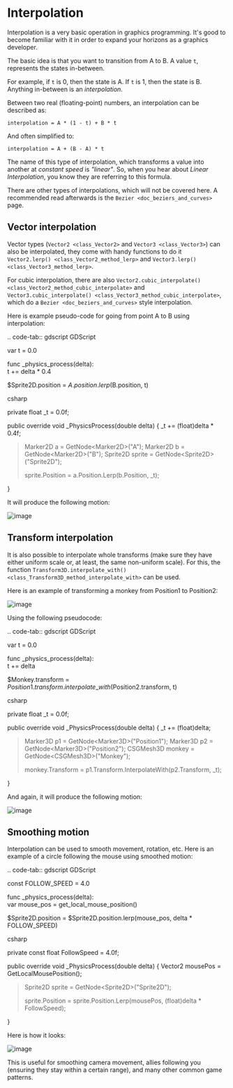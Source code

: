 # Interpolation

Interpolation is a very basic operation in graphics programming. It's
good to become familiar with it in order to expand your horizons as a
graphics developer.

The basic idea is that you want to transition from A to B. A value `t`,
represents the states in-between.

For example, if `t` is 0, then the state is A. If `t` is 1, then the
state is B. Anything in-between is an *interpolation*.

Between two real (floating-point) numbers, an interpolation can be
described as:

    interpolation = A * (1 - t) + B * t

And often simplified to:

    interpolation = A + (B - A) * t

The name of this type of interpolation, which transforms a value into
another at *constant speed* is *"linear"*. So, when you hear about
*Linear Interpolation*, you know they are referring to this formula.

There are other types of interpolations, which will not be covered here.
A recommended read afterwards is the `Bezier <doc_beziers_and_curves>`
page.

## Vector interpolation

Vector types (`Vector2 <class_Vector2>` and `Vector3 <class_Vector3>`)
can also be interpolated, they come with handy functions to do it
`Vector2.lerp() <class_Vector2_method_lerp>` and
`Vector3.lerp() <class_Vector3_method_lerp>`.

For cubic interpolation, there are also
`Vector2.cubic_interpolate() <class_Vector2_method_cubic_interpolate>`
and
`Vector3.cubic_interpolate() <class_Vector3_method_cubic_interpolate>`,
which do a `Bezier <doc_beziers_and_curves>` style interpolation.

Here is example pseudo-code for going from point A to B using
interpolation:

.. code-tab:: gdscript GDScript

var t = 0.0

func \_physics\_process(delta):  
t += delta \* 0.4

$Sprite2D.position = $A.position.lerp($B.position, t)

csharp

private float \_t = 0.0f;

public override void \_PhysicsProcess(double delta) { \_t +=
(float)delta \* 0.4f;

> Marker2D a = GetNode&lt;Marker2D&gt;("A"); Marker2D b =
> GetNode&lt;Marker2D&gt;("B"); Sprite2D sprite =
> GetNode&lt;Sprite2D&gt;("Sprite2D");
>
> sprite.Position = a.Position.Lerp(b.Position, \_t);

}

It will produce the following motion:

![image](img/interpolation_vector.gif)

## Transform interpolation

It is also possible to interpolate whole transforms (make sure they have
either uniform scale or, at least, the same non-uniform scale). For
this, the function
`Transform3D.interpolate_with() <class_Transform3D_method_interpolate_with>`
can be used.

Here is an example of transforming a monkey from Position1 to Position2:

![image](img/interpolation_positions.png)

Using the following pseudocode:

.. code-tab:: gdscript GDScript

var t = 0.0

func \_physics\_process(delta):  
t += delta

$Monkey.transform =
$Position1.transform.interpolate\_with($Position2.transform, t)

csharp

private float \_t = 0.0f;

public override void \_PhysicsProcess(double delta) { \_t +=
(float)delta;

> Marker3D p1 = GetNode&lt;Marker3D&gt;("Position1"); Marker3D p2 =
> GetNode&lt;Marker3D&gt;("Position2"); CSGMesh3D monkey =
> GetNode&lt;CSGMesh3D&gt;("Monkey");
>
> monkey.Transform = p1.Transform.InterpolateWith(p2.Transform, \_t);

}

And again, it will produce the following motion:

![image](img/interpolation_monkey.gif)

## Smoothing motion

Interpolation can be used to smooth movement, rotation, etc. Here is an
example of a circle following the mouse using smoothed motion:

.. code-tab:: gdscript GDScript

const FOLLOW\_SPEED = 4.0

func \_physics\_process(delta):  
var mouse\_pos = get\_local\_mouse\_position()

$Sprite2D.position = $Sprite2D.position.lerp(mouse\_pos, delta \*
FOLLOW\_SPEED)

csharp

private const float FollowSpeed = 4.0f;

public override void \_PhysicsProcess(double delta) { Vector2 mousePos =
GetLocalMousePosition();

> Sprite2D sprite = GetNode&lt;Sprite2D&gt;("Sprite2D");
>
> sprite.Position = sprite.Position.Lerp(mousePos, (float)delta \*
> FollowSpeed);

}

Here is how it looks:

![image](img/interpolation_follow.gif)

This is useful for smoothing camera movement, allies following you
(ensuring they stay within a certain range), and many other common game
patterns.

